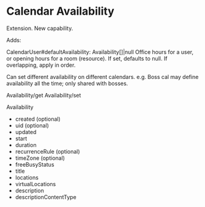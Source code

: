 # Calendar Availability

Extension. New capability.

Adds:

CalendarUser#defaultAvailability: Availability[]|null
  Office hours for a user, or opening hours for a room (resource).
  If set, defaults to null. If overlapping, apply in order.

Can set different availability on different calendars. e.g. Boss cal may define availability all the time; only shared with bosses.

Availability/get
Availability/set

Availability
- created (optional)
- uid (optional)
- updated
- start
- duration
- recurrenceRule (optional)
- timeZone (optional)
- freeBusyStatus
- title
- locations
- virtualLocations
- description
- descriptionContentType
